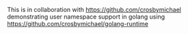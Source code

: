 This is in collaboration with https://github.com/crosbymichael demonstrating user namespace support in golang
using https://github.com/crosbymichael/golang-runtime
